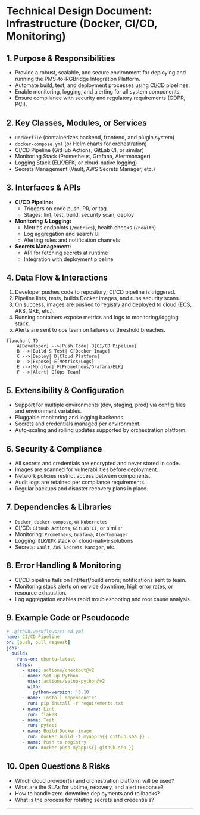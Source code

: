 # Technical Design Document: Infrastructure (Docker, CI/CD, Monitoring)

## 1. Purpose & Responsibilities
- Provide a robust, scalable, and secure environment for deploying and running the PMS-to-RGBridge Integration Platform.
- Automate build, test, and deployment processes using CI/CD pipelines.
- Enable monitoring, logging, and alerting for all system components.
- Ensure compliance with security and regulatory requirements (GDPR, PCI).

## 2. Key Classes, Modules, or Services
- `Dockerfile` (containerizes backend, frontend, and plugin system)
- `docker-compose.yml` (or Helm charts for orchestration)
- CI/CD Pipeline (GitHub Actions, GitLab CI, or similar)
- Monitoring Stack (Prometheus, Grafana, Alertmanager)
- Logging Stack (ELK/EFK, or cloud-native logging)
- Secrets Management (Vault, AWS Secrets Manager, etc.)

## 3. Interfaces & APIs
- **CI/CD Pipeline:**
  - Triggers on code push, PR, or tag
  - Stages: lint, test, build, security scan, deploy
- **Monitoring & Logging:**
  - Metrics endpoints (`/metrics`), health checks (`/health`)
  - Log aggregation and search UI
  - Alerting rules and notification channels
- **Secrets Management:**
  - API for fetching secrets at runtime
  - Integration with deployment pipeline

## 4. Data Flow & Interactions
1. Developer pushes code to repository; CI/CD pipeline is triggered.
2. Pipeline lints, tests, builds Docker images, and runs security scans.
3. On success, images are pushed to registry and deployed to cloud (ECS, AKS, GKE, etc.).
4. Running containers expose metrics and logs to monitoring/logging stack.
5. Alerts are sent to ops team on failures or threshold breaches.

```mermaid
flowchart TD
    A[Developer] -->|Push Code| B[CI/CD Pipeline]
    B -->|Build & Test| C[Docker Image]
    C -->|Deploy| D[Cloud Platform]
    D -->|Expose| E[Metrics/Logs]
    E -->|Monitor| F[Prometheus/Grafana/ELK]
    F -->|Alert| G[Ops Team]
```

## 5. Extensibility & Configuration
- Support for multiple environments (dev, staging, prod) via config files and environment variables.
- Pluggable monitoring and logging backends.
- Secrets and credentials managed per environment.
- Auto-scaling and rolling updates supported by orchestration platform.

## 6. Security & Compliance
- All secrets and credentials are encrypted and never stored in code.
- Images are scanned for vulnerabilities before deployment.
- Network policies restrict access between components.
- Audit logs are retained per compliance requirements.
- Regular backups and disaster recovery plans in place.

## 7. Dependencies & Libraries
- `Docker`, `docker-compose`, or `Kubernetes`
- CI/CD: `GitHub Actions`, `GitLab CI`, or similar
- Monitoring: `Prometheus`, `Grafana`, `Alertmanager`
- Logging: `ELK`/`EFK` stack or cloud-native solutions
- Secrets: `Vault`, `AWS Secrets Manager`, etc.

## 8. Error Handling & Monitoring
- CI/CD pipeline fails on lint/test/build errors; notifications sent to team.
- Monitoring stack alerts on service downtime, high error rates, or resource exhaustion.
- Log aggregation enables rapid troubleshooting and root cause analysis.

## 9. Example Code or Pseudocode
```yaml
# .github/workflows/ci-cd.yml
name: CI/CD Pipeline
on: [push, pull_request]
jobs:
  build:
    runs-on: ubuntu-latest
    steps:
      - uses: actions/checkout@v2
      - name: Set up Python
        uses: actions/setup-python@v2
        with:
          python-version: '3.10'
      - name: Install dependencies
        run: pip install -r requirements.txt
      - name: Lint
        run: flake8 .
      - name: Test
        run: pytest
      - name: Build Docker image
        run: docker build -t myapp:${{ github.sha }} .
      - name: Push to registry
        run: docker push myapp:${{ github.sha }}
```

## 10. Open Questions & Risks
- Which cloud provider(s) and orchestration platform will be used?
- What are the SLAs for uptime, recovery, and alert response?
- How to handle zero-downtime deployments and rollbacks?
- What is the process for rotating secrets and credentials?

--- 